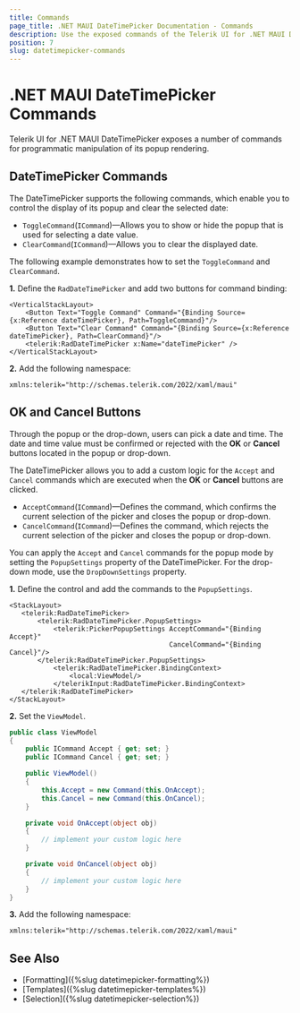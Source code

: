 ```yaml
---
title: Commands
page_title: .NET MAUI DateTimePicker Documentation - Commands
description: Use the exposed commands of the Telerik UI for .NET MAUI DateTimePicker to programmatically manipulate the display of its popup and clear selected dates or accept or cancel the date selection.
position: 7
slug: datetimepicker-commands
---
```


# .NET MAUI DateTimePicker Commands

Telerik UI for .NET MAUI DateTimePicker exposes a number of commands for programmatic manipulation of its popup rendering.  

## DateTimePicker Commands

The DateTimePicker supports the following commands, which enable you to control the display of its popup and clear the selected date:

* `ToggleCommand`(`ICommand`)&mdash;Allows you to show or hide the popup that is used for selecting a date value.
* `ClearCommand`(`ICommand`)&mdash;Allows you to clear the displayed date.

The following example demonstrates how to set the `ToggleCommand` and `ClearCommand`.

**1.** Define the `RadDateTimePicker` and add two buttons for command binding:

```XAML
<VerticalStackLayout>
	<Button Text="Toggle Command" Command="{Binding Source={x:Reference dateTimePicker}, Path=ToggleCommand}"/>
	<Button Text="Clear Command" Command="{Binding Source={x:Reference dateTimePicker}, Path=ClearCommand}"/>
	<telerik:RadDateTimePicker x:Name="dateTimePicker" />
</VerticalStackLayout>
```

**2.** Add the following namespace:

```XAML
xmlns:telerik="http://schemas.telerik.com/2022/xaml/maui"
```

## OK and Cancel Buttons

Through the popup or the drop-down, users can pick a date and time. The date and time value must be confirmed or rejected with the **OK** or **Cancel** buttons located in the popup or drop-down.

The DateTimePicker allows you to add a custom logic for the `Accept` and `Cancel` commands which are executed when the **OK** or **Cancel** buttons are clicked.

* `AcceptCommand`(`ICommand`)&mdash;Defines the command, which confirms the current selection of the picker and closes the popup or drop-down.
* `CancelCommand`(`ICommand`)&mdash;Defines the command, which rejects the current selection of the picker and closes the popup or drop-down.

You can apply the `Accept` and `Cancel` commands for the popup mode by setting the `PopupSettings` property of the DateTimePicker. For the drop-down mode, use the `DropDownSettings` property.

**1.** Define the control and add the commands to the `PopupSettings`.

 ```XAML
<StackLayout>
    <telerik:RadDateTimePicker>
        <telerik:RadDateTimePicker.PopupSettings>
            <telerik:PickerPopupSettings AcceptCommand="{Binding Accept}"
                                         CancelCommand="{Binding Cancel}"/>
        </telerik:RadDateTimePicker.PopupSettings>
            <telerik:RadDateTimePicker.BindingContext>
                <local:ViewModel/>
            </telerikInput:RadDateTimePicker.BindingContext>
    </telerik:RadDateTimePicker>
</StackLayout>
 ```

**2.** Set the `ViewModel`.

```C#
public class ViewModel
{
    public ICommand Accept { get; set; }
    public ICommand Cancel { get; set; }

    public ViewModel()
    {
        this.Accept = new Command(this.OnAccept);
        this.Cancel = new Command(this.OnCancel);
    }

    private void OnAccept(object obj)
    {
        // implement your custom logic here
    }

    private void OnCancel(object obj)
    {
        // implement your custom logic here
    }
}
```

**3.** Add the following namespace:

```XAML
xmlns:telerik="http://schemas.telerik.com/2022/xaml/maui"
```

## See Also

- [Formatting]({%slug datetimepicker-formatting%})
- [Templates]({%slug datetimepicker-templates%})
- [Selection]({%slug datetimepicker-selection%})
